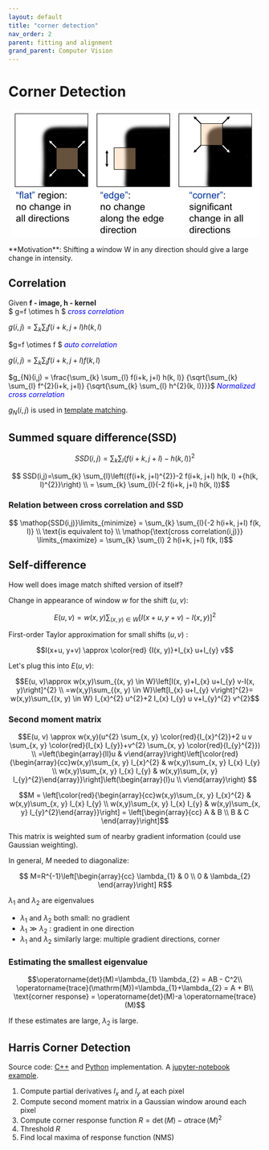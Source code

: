 ```yaml
---
layout: default
title: "corner detection"
nav_order: 2
parent: fitting and alignment
grand_parent: Computer Vision
---
```


# Corner Detection
<p align='center'>
<img src='/assets/image/panorama/motivation.png'>
</p>
**Motivation**:  Shifting a window W in any direction should give a large change in intensity.

## Correlation

Given $\textbf{f - image, h - kernel}$ <br>
$ g=f \otimes h $  <span style="color:blue"> *cross correlation* </span>

$g(i, j)=\sum_{k} \sum_{l} f(i+k, j+l) h(k, l)$

$g=f \otimes f $ <span style="color:blue"> *auto correlation* </span>

$g(i, j)=\sum_{k} \sum_{l} f(i+k, j+l) f(k, l)$

$g_{N}(i,j) = \frac{\sum_{k} \sum_{l} f(i+k, j+l) h(k, l)} 
{\sqrt{\sum_{k} \sum_{l} f^{2}(i+k, j+l)} {\sqrt{\sum_{k} \sum_{l} h^{2}(k, l)}}}$ <span style="color:blue"> *Normalized cross correlation* </span>

$g_{N}(i,j)$ is used in [template matching](https://github.com/EeToSe/drawing-recognition/blob/terminal-detection/result/terminal/D304-zhubianbenti1-result.png).

## Summed square difference(SSD)

$$SSD(i,j)=\sum_{k} \sum_{l}(f(i+k, j+l)-h(k, l))^{2} $$ 

$$ SSD(i,j)=\sum_{k} \sum_{l}\left({f(i+k, j+l)^{2}}-2 f(i+k, j+l) h(k, l)
        +{h(k, l)^{2}}\right) \\ 
        = \sum_{k} \sum_{l}(-2 f(i+k, j+l) h(k, l))$$

### Relation between cross correlation and SSD

$$ \mathop{SSD(i,j)}\limits_{minimize} = \sum_{k} \sum_{l}{-2 h(i+k, j+l) f(k, l)} \\
    \text{is equivalent  to} \\
    \mathop{\text{cross correlation(i,j)}} \limits_{maximize} = \sum_{k} \sum_{l} 2 h(i+k, j+l) f(k, l)$$


## Self-difference 
How well does image match shifted version of itself?

Change in appearance of window $w$ for the shift $(u, v)$:

$$E(u, v)=w(x,y)\sum_{(x, y) \in W}[I(x+u, y+v)-I(x, y)]^{2}$$

First-order Taylor approximation for small shifts $(u, v)$ :

$$I(x+u, y+v) \approx \color{red} {I(x, y)}+I_{x} u+I_{y} v$$

Let's plug this into $E(u, v)$:

$$E(u, v)\approx w(x,y)\sum_{(x, y) \in W}\left[I(x, y)+I_{x} u+I_{y} v-I(x, y)\right]^{2} \\
=w(x,y)\sum_{(x, y) \in W}\left[I_{x} u+I_{y} v\right]^{2}= w(x,y)\sum_{(x, y) \in W} I_{x}^{2} u^{2}+2 I_{x} I_{y} u v+I_{y}^{2} v^{2}$$

### Second moment matrix

$$E(u, v) \approx w(x,y)(u^{2} \sum_{x, y} \color{red}{I_{x}^{2}}+2 u v \sum_{x, y} \color{red}{I_{x} I_{y}}+v^{2} \sum_{x, y} \color{red}{I_{y}^{2}}) \\
=\left(\begin{array}{ll}u & v\end{array}\right)\left[\color{red}{\begin{array}{cc}w(x,y)\sum_{x, y} I_{x}^{2} & w(x,y)\sum_{x, y} I_{x} I_{y} \\ w(x,y)\sum_{x, y} I_{x} I_{y} & w(x,y)\sum_{x, y} I_{y}^{2}\end{array}}\right]\left(\begin{array}{l}u \\ v\end{array}\right) $$

$$M = \left[\color{red}{\begin{array}{cc}w(x,y)\sum_{x, y} I_{x}^{2} & w(x,y)\sum_{x, y} I_{x} I_{y} \\ w(x,y)\sum_{x, y} I_{x} I_{y} & w(x,y)\sum_{x, y} I_{y}^{2}\end{array}}\right] = \left[\begin{array}{cc}
 A & B \\
 B & C   
\end{array}\right]$$

This matrix is weighted sum of nearby gradient information (could use Gaussian weighting). 

In general, $M$ needed to diagonalize:

$$ M=R^{-1}\left[\begin{array}{cc}
\lambda_{1} & 0 \\
0 & \lambda_{2}
\end{array}\right] R$$

$\lambda_{1}$ and $\lambda_{2}$ are eigenvalues
- $\lambda_{1}$ and $\lambda_{2}$ both small: no gradient
- $\lambda_{1} \gg \lambda_{2}$ : gradient in one direction
- $\lambda_{1}$ and $\lambda_{2}$ similarly large: multiple gradient directions, corner
  
### Estimating the smallest eigenvalue

$$\operatorname{det}(M)=\lambda_{1} \lambda_{2} = AB - C^2\\
\operatorname{trace}(\mathrm{M})=\lambda_{1}+\lambda_{2} = A + B\\
\text{corner response} = \operatorname{det}(M)-a \operatorname{trace}(M)$$ 

If these estimates are large, $\lambda_{2}$ is large.

## Harris Corner Detection
Source code: [C++](https://github.com/EeToSe/ELEC4622-2019s2/tree/master/project3/project3/task4) and [Python](https://github.com/EeToSe/image-cv/blob/main/image_analysis/src/ass3/harris_detector.py) implementation.
A [jupyter-notebook example](https://github.com/EeToSe/image-cv/blob/main/image_analysis/src/ass3/harris.ipynb). 
1. Compute partial derivatives $I_{x}$ and $I_{y}$ at each pixel
2. Compute second moment matrix in a Gaussian window around each pixel
3. Compute corner response function $R=\operatorname{det}(M)-\alpha \operatorname{trace}(M)^{2}$
4. Threshold $R$
5. Find local maxima of response function (NMS)


